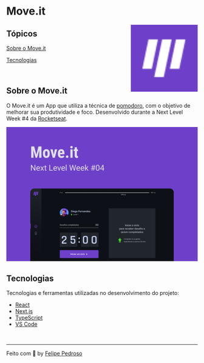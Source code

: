 # Move.it

<img align="right" src=".github/icon.png" width="35%" alt="Move.it">

## Tópicos

[Sobre o Move.it](#sobre-o-move.it)

[Tecnologias](#tecnologias)

<br>

## Sobre o Move.it

O Move.it é um App que utiliza a técnica de [pomodoro](https://pt.wikipedia.org/wiki/T%C3%A9cnica_pomodoro), com o objetivo de melhorar sua produtividade e foco. Desenvolvido durante a Next Level Week #4 da [Rocketseat](https://rocketseat.com.br/).

<p align="center">
  <img src=".github/cover.png" alt="Página inicial">
</p>

## Tecnologias

Tecnologias e ferramentas utilizadas no desenvolvimento do projeto:

- [React](https://reactjs.org/)
- [Next.js](https://nextjs.org/)
- [TypeScript](https://www.typescriptlang.org/)
- [VS Code](https://code.visualstudio.com/)

<br>

---

Feito com :purple_heart: by [Felipe Pedroso](https://github.com/felipepxavier)
